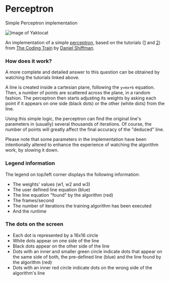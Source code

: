 # Perceptron
Simple Perceptron implementation

![Image of Yaktocat](https://xfx.net/stackoverflow/perceptron/perceptron_01.png)

An implementation of a simple [perceptron](https://en.wikipedia.org/wiki/Perceptron), based on the tutorials ([1](https://www.youtube.com/watch?v=ntKn5TPHHAk&t=870s) and [2](https://www.youtube.com/watch?v=DGxIcDjPzac&t=1183s)) from [The Coding Train](https://www.youtube.com/user/shiffman) by [Daniel Shiffman](http://shiffman.net/).

### How does it work?

A more complete and detailed answer to this question can be obtained by watching the tutorials linked above.

A line is created inside a cartesian plane, following the `y=mx+b` equation.
Then, a number of points are scattered across the plane, in a random fashion. The perceptron then starts adjusting its weights by asking each point if it appears on one side (black dots) or the other (white dots) from the line.

Using this simple logic, the perceptron can find the original line's parameters in (usually) several thousands of iterations. Of course, the number of points will greatly affect the final accuracy of the "deduced" line.

Please note that some parameters in the implementation have been intentionally altered to enhance the experience of watching the algorithm work, by slowing it down.

### Legend information

The legend on top/left corner displays the following information:

- The weights' values (w1, w2 and w3)
- The user defined line equation (blue)
- The line equation "found" by the algorithm (red)
- The frames/second
- The number of iterations the training algorithm has been executed
- And the runtime

### The dots on the screen

- Each dot is represented by a 16x16 circle
- White dots appear on one side of the line
- Black dots appear on the other side of the line
- Dots with an inner and smaller green circle indicate dots that appear on the same side of both, the pre-defined line (blue) and the line found by the algorithm (red)
- Dots with an inner red circle indicate dots on the wrong side of the algorithm's line


